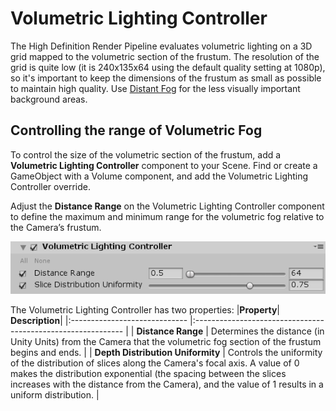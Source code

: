 # Volumetric Lighting Controller

The High Definition Render Pipeline evaluates volumetric lighting on a 3D grid mapped to the volumetric section of the frustum. The resolution of the grid is quite low (it is 240x135x64 using the default quality setting at 1080p), so it's important to keep the dimensions of the frustum as small as possible to maintain high quality. Use [Distant Fog](https://github.com/Unity-Technologies/ScriptableRenderPipeline/wiki/Volumetric-Fog) for the less visually important background areas.

## Controlling the range of Volumetric Fog

To control the size of the volumetric section of the frustum, add a **Volumetric Lighting Controller** component to your Scene. Find or create a GameObject with a Volume component, and add the Volumetric Lighting Controller override.

Adjust the **Distance Range** on the Volumetric Lighting Controller component to define the maximum and minimum range for the volumetric fog relative to the Camera’s frustum. 

![](Images/SceneSettingsVolumetricLightingController1.png)

The Volumetric Lighting Controller has two properties:
|**Property**| **Description**|
|:----------------------------- |:------------------------------------------------------------ |
| **Distance Range**            | Determines the distance (in Unity Units) from the Camera that the volumetric fog section of the frustum begins and ends. |
| **Depth Distribution Uniformity** | Controls the uniformity of the distribution of slices along the Camera's focal axis. A value of 0 makes the distribution exponential (the spacing between the slices increases with the distance from the Camera), and the value of 1 results in a uniform distribution. |

